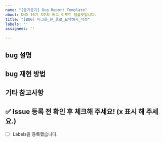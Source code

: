 ```yaml
---
name: "[옹기종기] Bug Report Template"
about: DND 10기 3조의 버그 리포트 템플릿입니다.
title: "[BUG] 버그를_한_줄로_요약해서_작성"
labels: ''
assignees: ''

---
```


<!-- 버그 리포트 이슈 제목입니다. -->
<!-- [BUG] 버그를_한_줄로_요약해서_작성 -->

## bug 설명

<!-- 사진이 있다면 함께 첨부해 주세요 -->

## bug 재현 방법

## 기타 참고사항

<!-- 없다면 적지 않으셔도 됩니다. -->

## ✅ Issue 등록 전 확인 후 체크해 주세요! (x 표시 해 주세요.)

- [ ] Labels을 등록했습니다.
